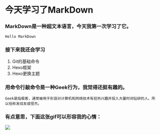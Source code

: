 # 今天学习了MarkDown
### MarkDown是一种超文本语言，今天我第一次学习了它。

```Hello MarkDown```

### 接下来我还会学习

1. Git的基础命令
1. Hexo框架
1. Hexo更换主题

### 用命令行敲命令是一种Geek行为，我觉得还挺有趣的。

`Geek是指极客，通常被用于形容对计算机和网络技术有狂热兴趣并投入大量时间钻研的人。所以俗称发烧友或怪杰。`

### 有点意思，下面这张gif可以形容我的心情：

![](https://qgt-style.oss-cn-hangzhou.aliyuncs.com/newcoursep4/g1/g1-2-2/tenor.gif)
